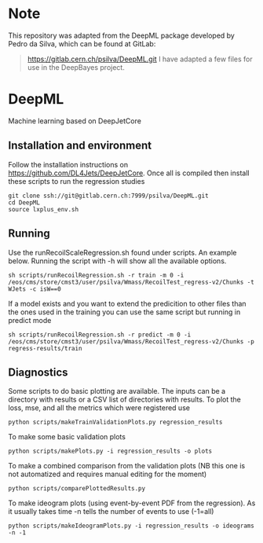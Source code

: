 # Note

This repository was adapted from the DeepML package developed by Pedro da Silva, which can be found at GitLab:
> https://gitlab.cern.ch/psilva/DeepML.git
I have adapted a few files for use in the DeepBayes project.

# DeepML

Machine learning based on DeepJetCore 

## Installation and environment
Follow the installation instructions on https://github.com/DL4Jets/DeepJetCore. Once all is compiled 
then install these scripts to run the regression studies

```
git clone ssh://git@gitlab.cern.ch:7999/psilva/DeepML.git
cd DeepML
source lxplus_env.sh
```

## Running

Use the runRecoilScaleRegression.sh found under scripts. An example below.
Running the script with -h will show all the available options.
```
sh scripts/runRecoilRegression.sh -r train -m 0 -i /eos/cms/store/cmst3/user/psilva/Wmass/RecoilTest_regress-v2/Chunks -t WJets -c isW==0
```
If a model exists and you want to extend the predicition to other files than the ones used in the training
you can use the same script but running in predict mode
```
sh scripts/runRecoilRegression.sh -r predict -m 0 -i /eos/cms/store/cmst3/user/psilva/Wmass/RecoilTest_regress-v2/Chunks -p regress-results/train
```

## Diagnostics

Some scripts to do basic plotting are available.
The inputs can be a directory with results or a CSV list of directories with results.
To plot the loss, mse, and all the metrics which were registered use
```
python scripts/makeTrainValidationPlots.py regression_results
```
To make some basic validation plots
```
python scripts/makePlots.py -i regression_results -o plots
```
To make a combined comparison from the validation plots
(NB this one is not automatized and requires manual editing for the moment)
```
python scripts/comparePlottedResults.py
```
To make ideogram plots (using event-by-event PDF from the regression).
As it usually takes time -n tells the number of events to use (-1=all)
```
python scripts/makeIdeogramPlots.py -i regression_results -o ideograms  -n -1
```
